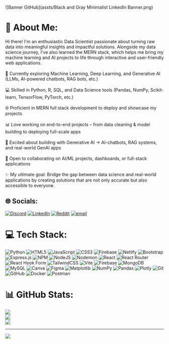 <!--- ------------------------------------------------------------------------------------------------------------------------------------------------------ -->
<!--- -- Custom Designed Banner ---------------------------------------------------------------------------------------------------------------------------- -->
<!--- ------------------------------------------------------------------------------------------------------------------------------------------------------ -->

![Banner GitHub](assts/Black and Gray Minimalist LinkedIn Banner.png)

<!--- ------------------------------------------------------------------------------------------------------------------------------------------------------ -->
<!--- -- Visitor Badge + Links ----------------------------------------------------------------------------------------------------------------------------- -->
<!--- ------------------------------------------------------------------------------------------------------------------------------------------------------ -->

# 💫 About Me:
Hi there! I'm an enthusiastic Data Scientist passionate about turning raw data into meaningful insights and impactful solutions. Alongside my data science journey, I’ve also learned the MERN stack, which helps me bring my machine learning and AI projects to life through interactive and user-friendly web applications.<br><br>🔭 Currently exploring Machine Learning, Deep Learning, and Generative AI (LLMs, AI-powered chatbots, RAG bots, etc.)<br><br>💻 Skilled in Python, R, SQL, and Data Science tools (Pandas, NumPy, Scikit-learn, TensorFlow, PyTorch, etc.)<br><br>🌐 Proficient in MERN full stack development to deploy and showcase my projects<br><br>📊 Love working on end-to-end projects – from data cleaning & model building to deploying full-scale apps<br><br>🤖 Excited about building with Generative AI → AI-chatbots, RAG systems, and real-world GenAI apps<br><br>🚀 Open to collaborating on AI/ML projects, dashboards, or full-stack applications<br><br>✨ My ultimate goal: Bridge the gap between data science and real-world applications by creating solutions that are not only accurate but also accessible to everyone.


## 🌐 Socials:
[![Discord](https://img.shields.io/badge/Discord-%237289DA.svg?logo=discord&logoColor=white)](https://discord.gg/peace5555) [![LinkedIn](https://img.shields.io/badge/LinkedIn-%230077B5.svg?logo=linkedin&logoColor=white)](https://linkedin.com/in/anto-chriswin) [![Reddit](https://img.shields.io/badge/Reddit-%23FF4500.svg?logo=Reddit&logoColor=white)](https://reddit.com/user/u/Chris_win) [![email](https://img.shields.io/badge/Email-D14836?logo=gmail&logoColor=white)](mailto:antochriswin5@gmail.com) 

# 💻 Tech Stack:
![Python](https://img.shields.io/badge/python-3670A0?style=for-the-badge&logo=python&logoColor=ffdd54) ![HTML5](https://img.shields.io/badge/html5-%23E34F26.svg?style=for-the-badge&logo=html5&logoColor=white) ![JavaScript](https://img.shields.io/badge/javascript-%23323330.svg?style=for-the-badge&logo=javascript&logoColor=%23F7DF1E) ![CSS3](https://img.shields.io/badge/css3-%231572B6.svg?style=for-the-badge&logo=css3&logoColor=white) ![Firebase](https://img.shields.io/badge/firebase-%23039BE5.svg?style=for-the-badge&logo=firebase) ![Netlify](https://img.shields.io/badge/netlify-%23000000.svg?style=for-the-badge&logo=netlify&logoColor=#00C7B7) ![Bootstrap](https://img.shields.io/badge/bootstrap-%238511FA.svg?style=for-the-badge&logo=bootstrap&logoColor=white) ![Express.js](https://img.shields.io/badge/express.js-%23404d59.svg?style=for-the-badge&logo=express&logoColor=%2361DAFB) ![NPM](https://img.shields.io/badge/NPM-%23CB3837.svg?style=for-the-badge&logo=npm&logoColor=white) ![NodeJS](https://img.shields.io/badge/node.js-6DA55F?style=for-the-badge&logo=node.js&logoColor=white) ![Nodemon](https://img.shields.io/badge/NODEMON-%23323330.svg?style=for-the-badge&logo=nodemon&logoColor=%BBDEAD) ![React](https://img.shields.io/badge/react-%2320232a.svg?style=for-the-badge&logo=react&logoColor=%2361DAFB) ![React Router](https://img.shields.io/badge/React_Router-CA4245?style=for-the-badge&logo=react-router&logoColor=white) ![React Hook Form](https://img.shields.io/badge/React%20Hook%20Form-%23EC5990.svg?style=for-the-badge&logo=reacthookform&logoColor=white) ![TailwindCSS](https://img.shields.io/badge/tailwindcss-%2338B2AC.svg?style=for-the-badge&logo=tailwind-css&logoColor=white) ![Vite](https://img.shields.io/badge/vite-%23646CFF.svg?style=for-the-badge&logo=vite&logoColor=white) ![Firebase](https://img.shields.io/badge/firebase-a08021?style=for-the-badge&logo=firebase&logoColor=ffcd34) ![MongoDB](https://img.shields.io/badge/MongoDB-%234ea94b.svg?style=for-the-badge&logo=mongodb&logoColor=white) ![MySQL](https://img.shields.io/badge/mysql-4479A1.svg?style=for-the-badge&logo=mysql&logoColor=white) ![Canva](https://img.shields.io/badge/Canva-%2300C4CC.svg?style=for-the-badge&logo=Canva&logoColor=white) ![Figma](https://img.shields.io/badge/figma-%23F24E1E.svg?style=for-the-badge&logo=figma&logoColor=white) ![Matplotlib](https://img.shields.io/badge/Matplotlib-%23ffffff.svg?style=for-the-badge&logo=Matplotlib&logoColor=black) ![NumPy](https://img.shields.io/badge/numpy-%23013243.svg?style=for-the-badge&logo=numpy&logoColor=white) ![Pandas](https://img.shields.io/badge/pandas-%23150458.svg?style=for-the-badge&logo=pandas&logoColor=white) ![Plotly](https://img.shields.io/badge/Plotly-%233F4F75.svg?style=for-the-badge&logo=plotly&logoColor=white) ![Git](https://img.shields.io/badge/git-%23F05033.svg?style=for-the-badge&logo=git&logoColor=white) ![GitHub](https://img.shields.io/badge/github-%23121011.svg?style=for-the-badge&logo=github&logoColor=white) ![Docker](https://img.shields.io/badge/docker-%230db7ed.svg?style=for-the-badge&logo=docker&logoColor=white) ![Postman](https://img.shields.io/badge/Postman-FF6C37?style=for-the-badge&logo=postman&logoColor=white)
# 📊 GitHub Stats:
![](https://github-readme-stats.vercel.app/api?username=AntoChriswin&theme=omni&hide_border=false&include_all_commits=false&count_private=false)<br/>
![](https://nirzak-streak-stats.vercel.app/?user=AntoChriswin&theme=omni&hide_border=false)<br/>
![](https://github-readme-stats.vercel.app/api/top-langs/?username=AntoChriswin&theme=omni&hide_border=false&include_all_commits=false&count_private=false&layout=compact)

---
[![](https://visitcount.itsvg.in/api?id=AntoChriswin&icon=0&color=0)](https://visitcount.itsvg.in)

<!-- Proudly created with GPRM ( https://gprm.itsvg.in ) -->

